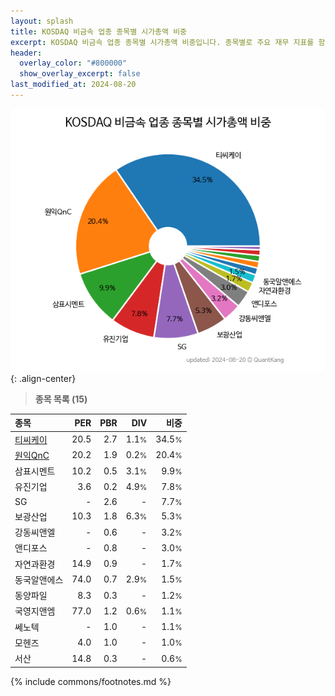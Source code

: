 ```yaml
---
layout: splash
title: KOSDAQ 비금속 업종 종목별 시가총액 비중
excerpt: KOSDAQ 비금속 업종 종목별 시가총액 비중입니다. 종목별로 주요 재무 지표를 함께 표시합니다.
header:
  overlay_color: "#800000"
  show_overlay_excerpt: false
last_modified_at: 2024-08-20
---
```



![KOSDAQ 비금속 업종 종목별 시가총액 비중](/stats/sector/images/kosdaq_업종_비금속_종목.png){: .align-center}


> **종목 목록 (15)**<a id="list"></a>

| **종목** | **PER** | **PBR** | **DIV** | **비중** |
| :------- | ------: | ------: | ------: | -------: |
| [티씨케이](/064760/) | 20.5 | 2.7 | 1.1<small>%</small> | 34.5<small>%</small> |
| [원익QnC](/074600/) | 20.2 | 1.9 | 0.2<small>%</small> | 20.4<small>%</small> |
| 삼표시멘트 | 10.2 | 0.5 | 3.1<small>%</small> | 9.9<small>%</small> |
| 유진기업 | 3.6 | 0.2 | 4.9<small>%</small> | 7.8<small>%</small> |
| SG | - | 2.6 | - | 7.7<small>%</small> |
| 보광산업 | 10.3 | 1.8 | 6.3<small>%</small> | 5.3<small>%</small> |
| 강동씨앤엘 | - | 0.6 | - | 3.2<small>%</small> |
| 앤디포스 | - | 0.8 | - | 3.0<small>%</small> |
| 자연과환경 | 14.9 | 0.9 | - | 1.7<small>%</small> |
| 동국알앤에스 | 74.0 | 0.7 | 2.9<small>%</small> | 1.5<small>%</small> |
| 동양파일 | 8.3 | 0.3 | - | 1.2<small>%</small> |
| 국영지앤엠 | 77.0 | 1.2 | 0.6<small>%</small> | 1.1<small>%</small> |
| 쎄노텍 | - | 1.0 | - | 1.1<small>%</small> |
| 모헨즈 | 4.0 | 1.0 | - | 1.0<small>%</small> |
| 서산 | 14.8 | 0.3 | - | 0.6<small>%</small> |

{% include commons/footnotes.md %}